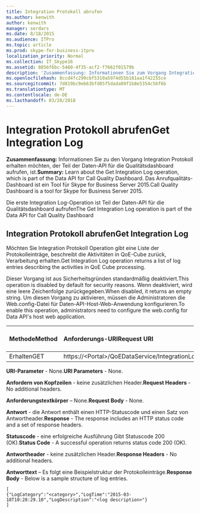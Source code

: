 ```yaml
---
title: Integration Protokoll abrufen
ms.author: kenwith
author: kenwith
manager: serdars
ms.date: 8/18/2015
ms.audience: ITPro
ms.topic: article
ms.prod: skype-for-business-itpro
localization_priority: Normal
ms.collection: IT_Skype16
ms.assetid: 8856f6bc-5460-4f35-acf2-f7662f01579b
description: 'Zusammenfassung: Informationen Sie zum Vorgang Integration Protokoll abrufen, der Teil der Daten-API für die Qualitätsdashboard aufrufen, ist. Das Anrufqualitäts-Dashboard ist ein Tool für Skype for Business Server 2015.'
ms.openlocfilehash: 8ccd4fc299cbf5310a5974d55b181aa1f42255ce
ms.sourcegitcommit: 7d819bc9eb63bfd85f5dada09f1b8e5354c56f6b
ms.translationtype: MT
ms.contentlocale: de-DE
ms.lasthandoff: 03/28/2018
---
```

# <a name="get-integration-log"></a><span data-ttu-id="7e290-104">Integration Protokoll abrufen</span><span class="sxs-lookup"><span data-stu-id="7e290-104">Get Integration Log</span></span>
 
<span data-ttu-id="7e290-105">**Zusammenfassung:** Informationen Sie zu den Vorgang Integration Protokoll erhalten möchten, der Teil der Daten-API für die Qualitätsdashboard aufrufen, ist.</span><span class="sxs-lookup"><span data-stu-id="7e290-105">**Summary:** Learn about the Get Integration Log operation, which is part of the Data API for Call Quality Dashboard.</span></span> <span data-ttu-id="7e290-106">Das Anrufqualitäts-Dashboard ist ein Tool für Skype for Business Server 2015.</span><span class="sxs-lookup"><span data-stu-id="7e290-106">Call Quality Dashboard is a tool for Skype for Business Server 2015.</span></span>
  
<span data-ttu-id="7e290-107">Die erste Integration Log-Operation ist Teil der Daten-API für die Qualitätsdashboard aufrufen</span><span class="sxs-lookup"><span data-stu-id="7e290-107">The Get Integration Log operation is part of the Data API for Call Quality Dashboard</span></span>
  
## <a name="get-integration-log"></a><span data-ttu-id="7e290-108">Integration Protokoll abrufen</span><span class="sxs-lookup"><span data-stu-id="7e290-108">Get Integration Log</span></span>

<span data-ttu-id="7e290-109">Möchten Sie Integration Protokoll Operation gibt eine Liste der Protokolleinträge, beschreibt die Aktivitäten in QoE-Cube zurück, Verarbeitung erhalten.</span><span class="sxs-lookup"><span data-stu-id="7e290-109">Get Integration Log operation returns a list of log entries describing the activities in QoE Cube processing.</span></span>
  
<span data-ttu-id="7e290-110">Dieser Vorgang ist aus Sicherheitsgründen standardmäßig deaktiviert.</span><span class="sxs-lookup"><span data-stu-id="7e290-110">This operation is disabled by default for security reasons.</span></span> <span data-ttu-id="7e290-111">Wenn deaktiviert, wird eine leere Zeichenfolge zurückgegeben.</span><span class="sxs-lookup"><span data-stu-id="7e290-111">When disabled, it returns an empty string.</span></span> <span data-ttu-id="7e290-112">Um diesen Vorgang zu aktivieren, müssen die Administratoren die Web.config-Datei für Daten-API-Host-Web-Anwendung konfigurieren.</span><span class="sxs-lookup"><span data-stu-id="7e290-112">To enable this operation, administrators need to configure the web.config for Data API's host web application.</span></span>
  

|<span data-ttu-id="7e290-113">Methode</span><span class="sxs-lookup"><span data-stu-id="7e290-113">Method</span></span>|<span data-ttu-id="7e290-114">**Anforderungs-URI**</span><span class="sxs-lookup"><span data-stu-id="7e290-114">**Request URI**</span></span>|<span data-ttu-id="7e290-115">**HTTP-Version**</span><span class="sxs-lookup"><span data-stu-id="7e290-115">**HTTP Version**</span></span>|
|:-----|:-----|:-----|
|<span data-ttu-id="7e290-116">Erhalten</span><span class="sxs-lookup"><span data-stu-id="7e290-116">GET</span></span>  <br/> |<span data-ttu-id="7e290-117">https://\<Portal\>/QoEDataService/IntegrationLog</span><span class="sxs-lookup"><span data-stu-id="7e290-117">https://\<portal\>/QoEDataService/IntegrationLog</span></span>  <br/> |<span data-ttu-id="7e290-118">HTTP/1.1</span><span class="sxs-lookup"><span data-stu-id="7e290-118">HTTP/1.1</span></span>  <br/> |
   
 <span data-ttu-id="7e290-119">**URI-Parameter** - None.</span><span class="sxs-lookup"><span data-stu-id="7e290-119">**URI Parameters** - None.</span></span>
  
 <span data-ttu-id="7e290-120">**Anfordern von Kopfzeilen** - keine zusätzlichen Header.</span><span class="sxs-lookup"><span data-stu-id="7e290-120">**Request Headers** - No additional headers.</span></span>
  
 <span data-ttu-id="7e290-121">**Anforderungstextkörper** – None.</span><span class="sxs-lookup"><span data-stu-id="7e290-121">**Request Body** - None.</span></span>
  
 <span data-ttu-id="7e290-122">**Antwort** - die Antwort enthält einen HTTP-Statuscode und einen Satz von Antwortheader.</span><span class="sxs-lookup"><span data-stu-id="7e290-122">**Response** - The response includes an HTTP status code and a set of response headers.</span></span>
  
 <span data-ttu-id="7e290-123">**Statuscode** - eine erfolgreiche Ausführung Gibt Statuscode 200 (OK).</span><span class="sxs-lookup"><span data-stu-id="7e290-123">**Status Code** - A successful operation returns status code 200 (OK).</span></span>
  
 <span data-ttu-id="7e290-124">**Antwortheader** - keine zusätzlichen Header.</span><span class="sxs-lookup"><span data-stu-id="7e290-124">**Response Headers** - No additional headers.</span></span>
  
 <span data-ttu-id="7e290-125">**Antworttext** – Es folgt eine Beispielstruktur der Protokolleinträge.</span><span class="sxs-lookup"><span data-stu-id="7e290-125">**Response Body** - Below is a sample structure of log entries.</span></span>
  
```
[
{"LogCategory":"<category>","LogTime":"2015-03-18T10:28:29.10","LogDescription":"<log description>"}
]

```



